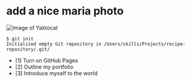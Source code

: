 # add a nice maria photo 
![Image of Yaktocat](https://octodex.github.com/images/yaktocat.png)
```
$ git init
Initialized empty Git repository in /Users/skills/Projects/recipe-repository/.git/
```
- [1] Turn on GitHub Pages
- [2] Outline my portfolio
- [3] Introduce myself to the world
